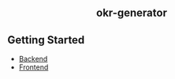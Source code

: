 <div align="center">
    <h2>okr-generator</h2>
</div>

## Getting Started

- [Backend](./backend/README.md)
- [Frontend](./frontend/README.md)

